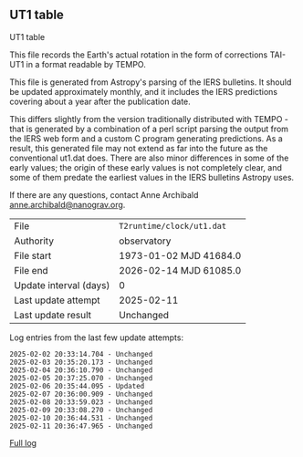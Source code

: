 
## UT1 table

UT1 table

This file records the Earth's actual rotation in the form of
corrections TAI-UT1 in a format readable by TEMPO.

This file is generated from Astropy's parsing of the IERS
bulletins. It should be updated approximately monthly, and it
includes the IERS predictions covering about a year after the
publication date.

This differs slightly from the version traditionally distributed
with TEMPO - that is generated by a combination of a perl script
parsing the output from the IERS web form and a custom C program
generating predictions. As a result, this generated file may not
extend as far into the future as the conventional ut1.dat does.
There are also minor differences in some of the early values; the
origin of these early values is not completely clear, and some of
them predate the earliest values in the IERS bulletins Astropy uses.

If there are any questions, contact Anne Archibald
<anne.archibald@nanograv.org>.

|     |     |
|:--- |:--- |
| File | `T2runtime/clock/ut1.dat` |
| Authority | observatory |
| File start | 1973-01-02 MJD 41684.0 |
| File end | 2026-02-14 MJD 61085.0 |
| Update interval (days) | 0 |
| Last update attempt | 2025-02-11 |
| Last update result | Unchanged |

Log entries from the last few update attempts:
```
2025-02-02 20:33:14.704 - Unchanged
2025-02-03 20:35:20.173 - Unchanged
2025-02-04 20:36:10.790 - Unchanged
2025-02-05 20:37:25.070 - Unchanged
2025-02-06 20:35:44.095 - Updated
2025-02-07 20:36:00.909 - Unchanged
2025-02-08 20:33:59.023 - Unchanged
2025-02-09 20:33:08.270 - Unchanged
2025-02-10 20:36:44.531 - Unchanged
2025-02-11 20:36:47.965 - Unchanged
```
[Full log](https://raw.githubusercontent.com/ipta/pulsar-clock-corrections/main/log/T2runtime/clock/ut1.dat.log)
